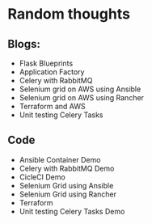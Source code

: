 # Random thoughts


## Blogs:

- Flask Blueprints
- Application Factory
- Celery with RabbitMQ
- Selenium grid on AWS using Ansible
- Selenium grid on AWS using Rancher
- Terraform and AWS
- Unit testing Celery Tasks

## Code

- Ansible Container Demo
- Celery with RabbitMQ Demo
- CicleCI Demo
- Selenium Grid using Ansible
- Selenium Grid using Rancher
- Terraform
- Unit testing Celery Tasks Demo
